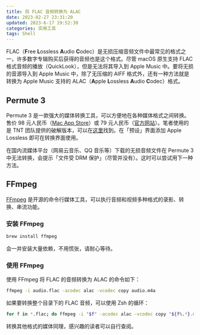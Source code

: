 ```yaml
---
title: 将 FLAC 音频转换为 ALAC
date: 2023-02-27 23:31:20
updated: 2023-6-17 19:52:30
categories: 实用工具
tags: Shell
---
```


FLAC（**F**ree **L**ossless **A**udio **C**odec）是无损压缩音频文件中最常见的格式之一，许多数字专辑购买后获得的音频也是这个格式。尽管 macOS 原生支持 FLAC 格式音频的播放（QuickLook），但是无法将其导入到 Apple Music 中。要将无损的音源导入到 Apple Music 中，除了无压缩的 AIFF 格式外，还有一种方法就是转换为 Apple Music 支持的 ALAC（**A**pple **L**ossless **A**udio **C**odec）格式。

## Permute 3

Permute 3 是一款强大的媒体转换工具，可以方便地在各种媒体格式之间转换。售价 98 元人民币（[Mac App Store](https://apps.apple.com/cn/app/permute-3/id1444998321)）或 79 元人民币（[官方网站](https://software.charliemonroe.net/permute/)）。笔者使用的是 TNT 团队提供的破解版本，可以在[这里](https://macapp.org.cn/app/permute.html)找到。在「预设」界面添加 Apple Lossless 即可在转换界面使用。

在国内流媒体平台（网易云音乐、QQ 音乐等）下载的无损音频文件在 Permute 3 中无法转换，会提示「文件受 DRM 保护」（尽管并没有）。这时可以尝试用下一种方法。

## FFmpeg

[FFmpeg](https://ffmpeg.org/) 是开源的命令行媒体工具，可以执行音频和视频多种格式的录影、转换、串流功能。

### 安装 FFmpeg

```sh
brew install ffmpeg
```

会一并安装大量依赖，不用慌张，请耐心等待。

### 使用 FFmpeg

使用 FFmpeg 将 FLAC 的音频转换为 ALAC 的命令如下：

```sh
ffmpeg -i audio.flac -acodec alac -vcodec copy audio.m4a
```

如果要转换整个目录下的 FLAC 音频，可以使用 Zsh 的循环：

```sh
for f in *.flac; do ffmpeg -i "$f" -acodec alac -vcodec copy "${f%.*}.m4a"; done
```

转换其他格式的媒体同理，感兴趣的读者可以自行查阅。
